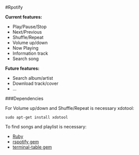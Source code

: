 #Rpotify

**Current features:**

- Play/Pause/Stop
- Next/Previous
- Shuffle/Repeat
- Volume up/down
- Now Playing
- Information track
- Search song

**Future features:**

- Search album/artist
- Download track/cover
- ...

###Dependencies

For Volume up/down and Shuffle/Repeat is necessary xdotool:

    sudo apt-get install xdotool

To find songs and playlist is necessary:

- [Ruby](https://github.com/ruby/ruby)
- [rspotify gem](https://github.com/guilhermesad/rspotify)
- [terminal-table gem](https://github.com/tj/terminal-table)
